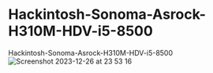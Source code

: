# Hackintosh-Sonoma-Asrock-H310M-HDV-i5-8500
Hackintosh-Sonoma-Asrock-H310M-HDV-i5-8500
![Screenshot 2023-12-26 at 23 53 16](https://github.com/sonvirgo/Hackintosh-Sonoma-Asrock-H310M-HDV-i5-8500/assets/10823037/a5335f5f-1574-4e56-8cf2-c58431064f7a)
